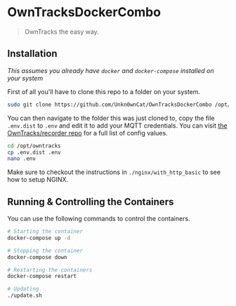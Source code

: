 # OwnTracksDockerCombo
> OwnTracks the easy way.

## Installation
*This assumes you already have `docker` and `docker-compose` installed on your system*

First of all you'll have to clone this repo to a folder on your system.

```bash
sudo git clone https://github.com/Unkn0wnCat/OwnTracksDockerCombo /opt/owntracks
```

You can then navigate to the folder this was just cloned to, copy the file `.env.dist` to `.env` and edit it to add your MQTT credentials. You can visit [the OwnTracks/recorder repo](https://github.com/owntracks/recorder#configuration-file) for a full list of config values.

```bash
cd /opt/owntracks
cp .env.dist .env
nano .env
```

Make sure to checkout the instructions in `./nginx/with_http_basic` to see how to setup NGINX.

## Running & Controlling the Containers

You can use the following commands to control the containers.

```bash
# Starting the container
docker-compose up -d

# Stopping the container
docker-compose down

# Restarting the containers
docker-compose restart

# Updating
./update.sh
```

